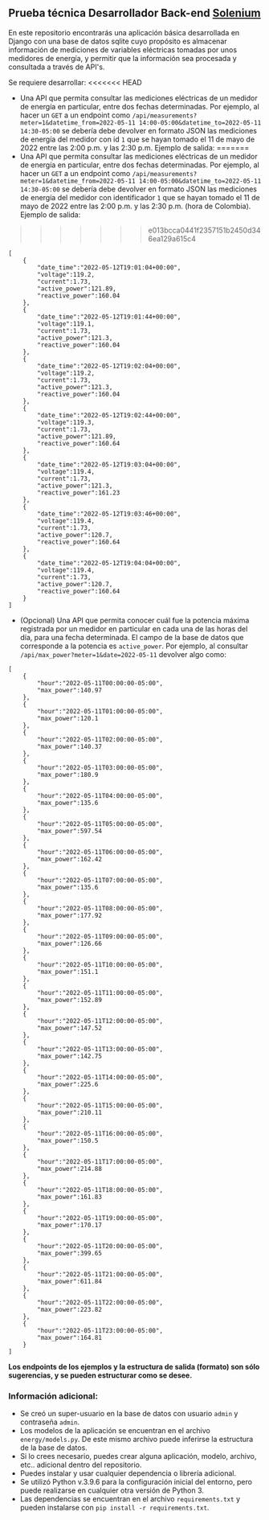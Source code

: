 ## Prueba técnica Desarrollador Back-end [Solenium](https://solenium.co)

En este repositorio encontrarás una aplicación básica desarrollada en Django con una base de datos sqlite cuyo propósito es almacenar información de mediciones de variables eléctricas tomadas por unos medidores de energía, y permitir que la información sea procesada y consultada a través de API's.

Se requiere desarrollar:
<<<<<<< HEAD
* Una API que permita consultar las mediciones eléctricas de un medidor de energía en particular, entre dos fechas determinadas. Por ejemplo, al hacer un `GET` a un endpoint como `/api/measurements?meter=1&datetime_from=2022-05-11 14:00-05:00&datetime_to=2022-05-11 14:30-05:00` se debería debe devolver en formato JSON las mediciones de energía del medidor con id `1` que se hayan tomado el 11 de mayo de 2022 entre las 2:00 p.m. y las 2:30 p.m. Ejemplo de salida:
=======
* Una API que permita consultar las mediciones eléctricas de un medidor de energía en particular, entre dos fechas determinadas. Por ejemplo, al hacer un `GET` a un endpoint como `/api/measurements?meter=1&datetime_from=2022-05-11 14:00-05:00&datetime_to=2022-05-11 14:30-05:00` se debería debe devolver en formato JSON las mediciones de energía del medidor con identificador `1` que se hayan tomado el 11 de mayo de 2022 entre las 2:00 p.m. y las 2:30 p.m. (hora de Colombia). Ejemplo de salida:
>>>>>>> e013bcca0441f2357151b2450d346ea129a615c4
```
[
    {
        "date_time":"2022-05-12T19:01:04+00:00",
        "voltage":119.2,
        "current":1.73,
        "active_power":121.89,
        "reactive_power":160.04
    },
    {
        "date_time":"2022-05-12T19:01:44+00:00",
        "voltage":119.1,
        "current":1.73,
        "active_power":121.3,
        "reactive_power":160.04
    },
    {
        "date_time":"2022-05-12T19:02:04+00:00",
        "voltage":119.2,
        "current":1.73,
        "active_power":121.3,
        "reactive_power":160.04
    },
    {
        "date_time":"2022-05-12T19:02:44+00:00",
        "voltage":119.3,
        "current":1.73,
        "active_power":121.89,
        "reactive_power":160.64
    },
    {
        "date_time":"2022-05-12T19:03:04+00:00",
        "voltage":119.4,
        "current":1.73,
        "active_power":121.3,
        "reactive_power":161.23
    },
    {
        "date_time":"2022-05-12T19:03:46+00:00",
        "voltage":119.4,
        "current":1.73,
        "active_power":120.7,
        "reactive_power":160.64
    },
    {
        "date_time":"2022-05-12T19:04:04+00:00",
        "voltage":119.4,
        "current":1.73,
        "active_power":120.7,
        "reactive_power":160.64
    }
]
```


* (Opcional) Una API que permita conocer cuál fue la potencia máxima registrada por un medidor en particular en cada una de las horas del día, para una fecha determinada. El campo de la base de datos que corresponde a la potencia es `active_power`. Por ejemplo, al consultar `/api/max_power?meter=1&date=2022-05-11` devolver algo como:

```
[
    {
        "hour":"2022-05-11T00:00:00-05:00",
        "max_power":140.97
    },
    {
        "hour":"2022-05-11T01:00:00-05:00",
        "max_power":120.1
    },
    {
        "hour":"2022-05-11T02:00:00-05:00",
        "max_power":140.37
    },
    {
        "hour":"2022-05-11T03:00:00-05:00",
        "max_power":180.9
    },
    {
        "hour":"2022-05-11T04:00:00-05:00",
        "max_power":135.6
    },
    {
        "hour":"2022-05-11T05:00:00-05:00",
        "max_power":597.54
    },
    {
        "hour":"2022-05-11T06:00:00-05:00",
        "max_power":162.42
    },
    {
        "hour":"2022-05-11T07:00:00-05:00",
        "max_power":135.6
    },
    {
        "hour":"2022-05-11T08:00:00-05:00",
        "max_power":177.92
    },
    {
        "hour":"2022-05-11T09:00:00-05:00",
        "max_power":126.66
    },
    {
        "hour":"2022-05-11T10:00:00-05:00",
        "max_power":151.1
    },
    {
        "hour":"2022-05-11T11:00:00-05:00",
        "max_power":152.89
    },
    {
        "hour":"2022-05-11T12:00:00-05:00",
        "max_power":147.52
    },
    {
        "hour":"2022-05-11T13:00:00-05:00",
        "max_power":142.75
    },
    {
        "hour":"2022-05-11T14:00:00-05:00",
        "max_power":225.6
    },
    {
        "hour":"2022-05-11T15:00:00-05:00",
        "max_power":210.11
    },
    {
        "hour":"2022-05-11T16:00:00-05:00",
        "max_power":150.5
    },
    {
        "hour":"2022-05-11T17:00:00-05:00",
        "max_power":214.88
    },
    {
        "hour":"2022-05-11T18:00:00-05:00",
        "max_power":161.83
    },
    {
        "hour":"2022-05-11T19:00:00-05:00",
        "max_power":170.17
    },
    {
        "hour":"2022-05-11T20:00:00-05:00",
        "max_power":399.65
    },
    {
        "hour":"2022-05-11T21:00:00-05:00",
        "max_power":611.84
    },
    {
        "hour":"2022-05-11T22:00:00-05:00",
        "max_power":223.82
    },
    {
        "hour":"2022-05-11T23:00:00-05:00",
        "max_power":164.81
    }
]

```

**Los endpoints de los ejemplos y la estructura de salida (formato) son sólo sugerencias, y se pueden estructurar como se desee.**

### Información adicional:
* Se creó un super-usuario en la base de datos con usuario `admin` y contraseña `admin`.
* Los modelos de la aplicación se encuentran en el archivo `energy/models.py`. De este mismo archivo puede inferirse la estructura de la base de datos.
* Si lo crees necesario, puedes crear alguna aplicación, modelo, archivo, etc.. adicional dentro del repositorio.
* Puedes instalar y usar cualquier dependencia o librería adicional.
* Se utilizó Python v.3.9.6 para la configuración inicial del entorno, pero puede realizarse en cualquier otra versión de Python 3.
* Las dependencias se encuentran en el archivo `requirements.txt` y pueden instalarse con `pip install -r requirements.txt`.

